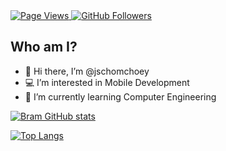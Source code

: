 <a href="https://github.com/jschomchoey/jschomchoey">
  <img src="https://komarev.com/ghpvc/?username=jschomchoey" alt="Page Views" />
</a>
<a href="https://github.com/jschomchoey?tab=followers">
  <img alt="GitHub Followers" src="https://img.shields.io/github/followers/jschomchoey?color=Cyan">
</a>

## Who am I?
- 👋 Hi there, I’m @jschomchoey
- 💻 I’m interested in Mobile Development 
- 🌱 I’m currently learning Computer Engineering
  
[![Bram GitHub stats](https://github-readme-stats-eight-theta.vercel.app/api?username=jschomchoey&show_icons=true&include_all_commits=true&count_private=true&hide_border=true&hide=html,&theme=dracula&hide_border=true&title_color=FFAC43&icon_color=FFAC43)](https://github.com/jschomchoey/jschomchoey)

[![Top Langs](https://github-readme-stats.vercel.app/api/top-langs/?username=jschomchoey&theme=dracula&hide_border=true&title_color=FFAC43&card_width=495px)](https://github.com/jschomchoey/jschomchoey)


<!---
jschomchoey/jschomchoey is a ✨ special ✨ repository because its `README.md` (this file) appears on your GitHub profile.
You can click the Preview link to take a look at your changes.
--->

